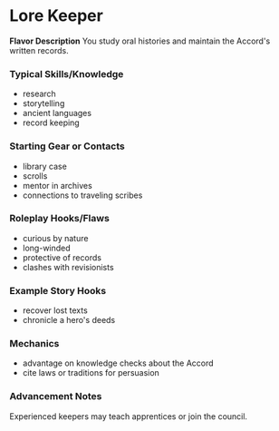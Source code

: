 # Lore Keeper

**Flavor Description**
You study oral histories and maintain the Accord's written records.

### Typical Skills/Knowledge
- research
- storytelling
- ancient languages
- record keeping

### Starting Gear or Contacts
- library case
- scrolls
- mentor in archives
- connections to traveling scribes

### Roleplay Hooks/Flaws
- curious by nature
- long-winded
- protective of records
- clashes with revisionists

### Example Story Hooks
- recover lost texts
- chronicle a hero's deeds

### Mechanics
- advantage on knowledge checks about the Accord
- cite laws or traditions for persuasion

### Advancement Notes
Experienced keepers may teach apprentices or join the council.
